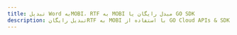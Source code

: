 ---title: تبدیل Word بهMOBI، RTF به MOBI مبدل رایگان یا GO SDKdescription: تبدیل رایگانRTF به MOBI با استفاده از GO Cloud APIs & SDK. همچنین اسناد Microsoft Word و OpenOffice را در Cloud ایجاد، ویرایش و رندر کنید.---